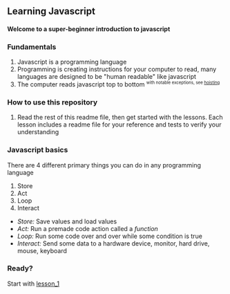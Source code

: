 ## Learning Javascript
#### Welcome to a super-beginner introduction to javascript

### Fundamentals

1. Javascript is a programming language
1. Programming is creating instructions for your computer to read, many languages are designed to be "human readable" like javascript
1. The computer reads javascript top to bottom <sup><small>with notable exceptions, see [hoisting](https://developer.mozilla.org/en-US/docs/Glossary/Hoisting)</small></sup>

### How to use this repository

1. Read the rest of this readme file, then get started with the lessons. Each lesson includes a readme file for your reference and tests to verify your understanding

### Javascript basics

There are 4 different primary things you can do in any programming language

1. Store
1. Act
1. Loop
1. Interact

* *Store:* Save values and load values
* *Act:* Run a premade code action called a *function*
* *Loop:* Run some code over and over while some condition is true
* *Interact:* Send some data to a hardware device, monitor, hard drive, mouse, keyboard

### Ready?

Start with [lesson_1](./1_variables/readme.md)
